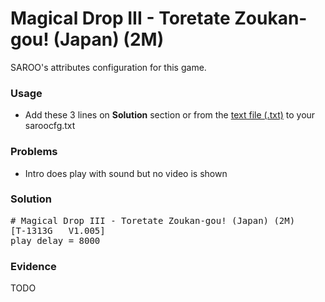 # Magical Drop III - Toretate Zoukan-gou! (Japan) (2M)

SAROO's attributes configuration for this game.

### Usage

- Add these 3 lines on **Solution** section or from the [text file (.txt)](./config.txt) to your saroocfg.txt

### Problems

- Intro does play with sound but no video is shown

### Solution

<pre># Magical Drop III - Toretate Zoukan-gou! (Japan) (2M)
[T-1313G   V1.005]
play_delay = 8000</pre>

### Evidence

TODO